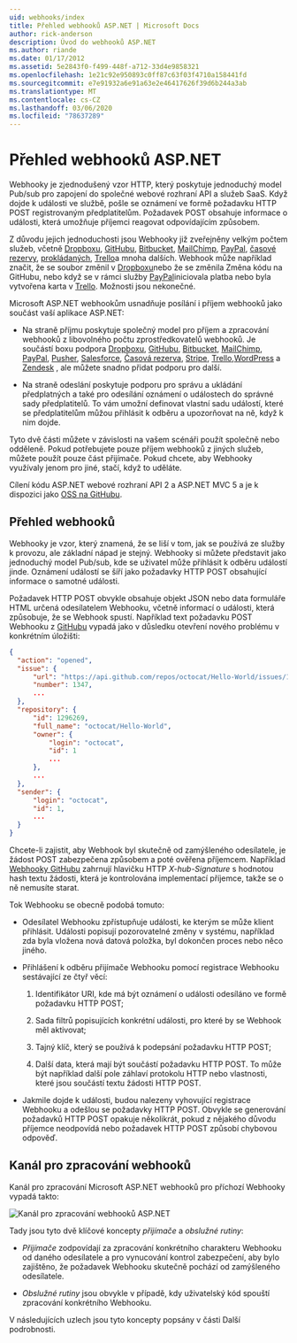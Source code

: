 ```yaml
---
uid: webhooks/index
title: Přehled webhooků ASP.NET | Microsoft Docs
author: rick-anderson
description: Úvod do webhooků ASP.NET
ms.author: riande
ms.date: 01/17/2012
ms.assetid: 5e2843f0-f499-448f-a712-33d4e9858321
ms.openlocfilehash: 1e21c92e950893c0ff87c63f03f4710a158441fd
ms.sourcegitcommit: e7e91932a6e91a63e2e46417626f39d6b244a3ab
ms.translationtype: MT
ms.contentlocale: cs-CZ
ms.lasthandoff: 03/06/2020
ms.locfileid: "78637289"
---
```

# <a name="aspnet-webhooks-overview"></a>Přehled webhooků ASP.NET

Webhooky je zjednodušený vzor HTTP, který poskytuje jednoduchý model Pub/sub pro zapojení do společné webové rozhraní API a služeb SaaS. Když dojde k události ve službě, pošle se oznámení ve formě požadavku HTTP POST registrovaným předplatitelům. Požadavek POST obsahuje informace o události, která umožňuje příjemci reagovat odpovídajícím způsobem.

Z důvodu jejich jednoduchosti jsou Webhooky již zveřejněny velkým počtem služeb, včetně [Dropboxu](http://dropbox.com/), [GitHubu](https://www.github.com/), [Bitbucket](https://bitbucket.org/), [MailChimp](http://www.mailchimp.com/), [PayPal](http://www.paypal.com/), [časové rezervy](http://www.slack.com), [prokládaných](http://www.stripe.com), [Trello](http://www.trello.com/)a mnoha dalších. Webhook může například značit, že se soubor změnil v [Dropboxu](http://dropbox.com/)nebo že se změnila Změna kódu na GitHubu, nebo když se v rámci služby [PayPal](http://www.paypal.com/)iniciovala platba nebo byla vytvořena karta v [Trello](http://www.trello.com/). Možnosti jsou nekonečné.

Microsoft ASP.NET webhookům usnadňuje posílání i příjem webhooků jako součást vaší aplikace ASP.NET:

* Na straně příjmu poskytuje společný model pro příjem a zpracování webhooků z libovolného počtu zprostředkovatelů webhooků. Je součástí boxu podpora [Dropboxu](http://dropbox.com/), [GitHubu](https://www.github.com/), [Bitbucket](https://bitbucket.org/), [MailChimp](http://www.mailchimp.com/), [PayPal](http://www.paypal.com/), [Pusher](http://www.pusher.com), [Salesforce](http://www.salesforce.com), [Časová rezerva](http://www.slack.com), [Stripe](http://www.stripe.com), [Trello](http://www.trello.com/),[WordPress](http://www.wordpress.com) a [Zendesk](https://www.zendesk.com/) , ale můžete snadno přidat podporu pro další.

* Na straně odeslání poskytuje podporu pro správu a ukládání předplatných a také pro odesílání oznámení o událostech do správné sady předplatitelů. To vám umožní definovat vlastní sadu událostí, které se předplatitelům můžou přihlásit k odběru a upozorňovat na ně, když k nim dojde.

Tyto dvě části můžete v závislosti na vašem scénáři použít společně nebo odděleně. Pokud potřebujete pouze příjem webhooků z jiných služeb, můžete použít pouze část přijímače. Pokud chcete, aby Webhooky využívaly jenom pro jiné, stačí, když to uděláte.

Cílení kódu ASP.NET webové rozhraní API 2 a ASP.NET MVC 5 a je k dispozici jako [OSS na GitHubu](https://github.com/aspnet/WebHooks).

## <a name="webhooks-overview"></a>Přehled webhooků

Webhooky je vzor, který znamená, že se liší v tom, jak se používá ze služby k provozu, ale základní nápad je stejný. Webhooky si můžete představit jako jednoduchý model Pub/sub, kde se uživatel může přihlásit k odběru událostí jinde. Oznámení událostí se šíří jako požadavky HTTP POST obsahující informace o samotné události.

Požadavek HTTP POST obvykle obsahuje objekt JSON nebo data formuláře HTML určená odesílatelem Webhooku, včetně informací o události, která způsobuje, že se Webhook spustí. Například text požadavku POST Webhooku z [GitHubu](https://www.github.com/) vypadá jako v důsledku otevření nového problému v konkrétním úložišti:

```json
{
  "action": "opened",
  "issue": {
      "url": "https://api.github.com/repos/octocat/Hello-World/issues/1347",
      "number": 1347,
      ...
  },
  "repository": {
      "id": 1296269,
      "full_name": "octocat/Hello-World",
      "owner": {
          "login": "octocat",
          "id": 1
          ...
      },
      ...
  },
  "sender": {
      "login": "octocat",
      "id": 1,
      ...
  }
}
```

Chcete-li zajistit, aby Webhook byl skutečně od zamýšleného odesílatele, je žádost POST zabezpečena způsobem a poté ověřena příjemcem. Například [Webhooky GitHubu](https://developer.github.com/webhooks/) zahrnují hlavičku HTTP *X-hub-Signature* s hodnotou hash textu žádosti, která je kontrolována implementací příjemce, takže se o ně nemusíte starat.

Tok Webhooku se obecně podobá tomuto:

* Odesílatel Webhooku zpřístupňuje události, ke kterým se může klient přihlásit. Události popisují pozorovatelné změny v systému, například zda byla vložena nová datová položka, byl dokončen proces nebo něco jiného.

* Přihlášení k odběru přijímače Webhooku pomocí registrace Webhooku sestávající ze čtyř věcí:

     1. Identifikátor URI, kde má být oznámení o události odesíláno ve formě požadavku HTTP POST;

     2. Sada filtrů popisujících konkrétní události, pro které by se Webhook měl aktivovat;

     3. Tajný klíč, který se používá k podepsání požadavku HTTP POST;

     4. Další data, která mají být součástí požadavku HTTP POST. To může být například další pole záhlaví protokolu HTTP nebo vlastnosti, které jsou součástí textu žádosti HTTP POST.

* Jakmile dojde k události, budou nalezeny vyhovující registrace Webhooku a odešlou se požadavky HTTP POST. Obvykle se generování požadavků HTTP POST opakuje několikrát, pokud z nějakého důvodu příjemce neodpovídá nebo požadavek HTTP POST způsobí chybovou odpověď.

## <a name="webhooks-processing-pipeline"></a>Kanál pro zpracování webhooků

Kanál pro zpracování Microsoft ASP.NET webhooků pro příchozí Webhooky vypadá takto:

![Kanál pro zpracování webhooků ASP.NET](_static/WebHookReceivers.png)

Tady jsou tyto dvě klíčové koncepty *přijímače* a *obslužné rutiny*:

* *Přijímače* zodpovídají za zpracování konkrétního charakteru Webhooku od daného odesílatele a pro vynucování kontrol zabezpečení, aby bylo zajištěno, že požadavek Webhooku skutečně pochází od zamýšleného odesílatele.

* *Obslužné rutiny* jsou obvykle v případě, kdy uživatelský kód spouští zpracování konkrétního Webhooku.

V následujících uzlech jsou tyto koncepty popsány v části Další podrobnosti.
